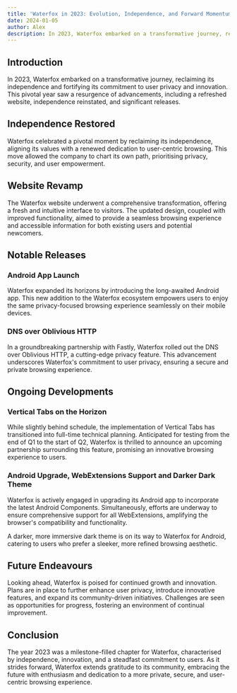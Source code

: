 ```yaml
---
title: 'Waterfox in 2023: Evolution, Independence, and Forward Momentum'
date: 2024-01-05
author: Alex
description: In 2023, Waterfox embarked on a transformative journey, reclaiming its independence and fortifying its commitment to user privacy and innovation.
---
```


## Introduction

In 2023, Waterfox embarked on a transformative journey, reclaiming its independence and fortifying its commitment to user privacy and innovation. This pivotal year saw a resurgence of advancements, including a refreshed website, independence reinstated, and significant releases.

## Independence Restored

Waterfox celebrated a pivotal moment by reclaiming its independence, aligning its values with a renewed dedication to user-centric browsing. This move allowed the company to chart its own path, prioritising privacy, security, and user empowerment.

## Website Revamp

The Waterfox website underwent a comprehensive transformation, offering a fresh and intuitive interface to visitors. The updated design, coupled with improved functionality, aimed to provide a seamless browsing experience and accessible information for both existing users and potential newcomers.

## Notable Releases

### Android App Launch

Waterfox expanded its horizons by introducing the long-awaited Android app. This new addition to the Waterfox ecosystem empowers users to enjoy the same privacy-focused browsing experience seamlessly on their mobile devices.

### DNS over Oblivious HTTP

In a groundbreaking partnership with Fastly, Waterfox rolled out the DNS over Oblivious HTTP, a cutting-edge privacy feature. This advancement underscores Waterfox's commitment to user privacy, ensuring a secure and private browsing experience.

## Ongoing Developments

### Vertical Tabs on the Horizon

While slightly behind schedule, the implementation of Vertical Tabs has transitioned into full-time technical planning. Anticipated for testing from the end of Q1 to the start of Q2, Waterfox is thrilled to announce an upcoming partnership surrounding this feature, promising an innovative browsing experience to users.

### Android Upgrade, WebExtensions Support and Darker Dark Theme

Waterfox is actively engaged in upgrading its Android app to incorporate the latest Android Components. Simultaneously, efforts are underway to ensure comprehensive support for all WebExtensions, amplifying the browser's compatibility and functionality.

A darker, more immersive dark theme is on its way to Waterfox for Android, catering to users who prefer a sleeker, more refined browsing aesthetic.

## Future Endeavours

Looking ahead, Waterfox is poised for continued growth and innovation. Plans are in place to further enhance user privacy, introduce innovative features, and expand its community-driven initiatives. Challenges are seen as opportunities for progress, fostering an environment of continual improvement.

## Conclusion

The year 2023 was a milestone-filled chapter for Waterfox, characterised by independence, innovation, and a steadfast commitment to users. As it strides forward, Waterfox extends gratitude to its community, embracing the future with enthusiasm and dedication to a more private, secure, and user-centric browsing experience.
